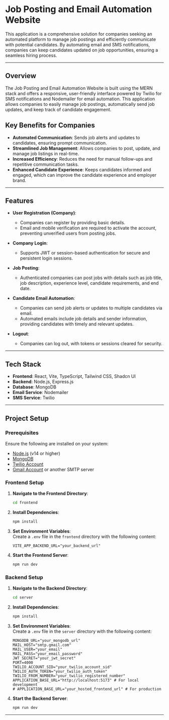 # Job Posting and Email Automation Website

This application is a comprehensive solution for companies seeking an automated platform to manage job postings and efficiently communicate with potential candidates. By automating email and SMS notifications, companies can keep candidates updated on job opportunities, ensuring a seamless hiring process.

---

## Overview

The Job Posting and Email Automation Website is built using the MERN stack and offers a responsive, user-friendly interface powered by Twilio for SMS notifications and Nodemailer for email automation. This application allows companies to easily manage job postings, automatically send job updates, and keep track of candidate engagement.

## Key Benefits for Companies

- **Automated Communication**: Sends job alerts and updates to candidates, ensuring prompt communication.
- **Streamlined Job Management**: Allows companies to post, update, and manage job listings in real-time.
- **Increased Efficiency**: Reduces the need for manual follow-ups and repetitive communication tasks.
- **Enhanced Candidate Experience**: Keeps candidates informed and engaged, which can improve the candidate experience and employer brand.

---

## Features

- **User Registration (Company)**:

  - Companies can register by providing basic details.
  - Email and mobile verification are required to activate the account, preventing unverified users from posting jobs.

- **Company Login**:

  - Supports JWT or session-based authentication for secure and persistent login sessions.

- **Job Posting**:

  - Authenticated companies can post jobs with details such as job title, job description, experience level, candidate requirements, and end date.

- **Candidate Email Automation**:

  - Companies can send job alerts or updates to multiple candidates via email.
  - Automated emails include job details and sender information, providing candidates with timely and relevant updates.

- **Logout**:
  - Companies can log out, with tokens or sessions cleared for security.

---

## Tech Stack

- **Frontend**: React, Vite, TypeScript, Tailwind CSS, Shadcn UI
- **Backend**: Node.js, Express.js
- **Database**: MongoDB
- **Email Service**: Nodemailer
- **SMS Service**: Twilio

---

## Project Setup

### Prerequisites

Ensure the following are installed on your system:

- [Node.js](https://nodejs.org/) (v14 or higher)
- [MongoDB](https://www.mongodb.com/)
- [Twilio Account](https://www.twilio.com/)
- [Gmail Account](https://mail.google.com/) or another SMTP server

### Frontend Setup

1. **Navigate to the Frontend Directory**:

   ```bash
   cd frontend
   ```

2. **Install Dependencies**:

   ```bash
   npm install
   ```

3. **Set Environment Variables**:  
   Create a `.env` file in the `frontend` directory with the following content:

   ```plaintext
   VITE_APP_BACKEND_URL="your_backend_url"
   ```

4. **Start the Frontend Server**:
   ```bash
   npm run dev
   ```

### Backend Setup

1. **Navigate to the Backend Directory**:

   ```bash
   cd server
   ```

2. **Install Dependencies**:

   ```bash
   npm install
   ```

3. **Set Environment Variables**:  
   Create a `.env` file in the `server` directory with the following content:

   ```plaintext
   MONGODB_URL="your_mongodb_url"
   MAIL_HOST="smtp.gmail.com"
   MAIL_USER="your_email"
   MAIL_PASS="your_email_password"
   JWT_SECRET="your_jwt_secret"
   PORT=4000
   TWILIO_ACCOUNT_SID="your_twilio_account_sid"
   TWILIO_AUTH_TOKEN="your_twilio_auth_token"
   TWILIO_FROM_NUMBER="your_twilio_registered_number"
   APPLICATION_BASE_URL="http://localhost:5173" # For local development
   # APPLICATION_BASE_URL="your_hosted_frontend_url" # For production
   ```

4. **Start the Backend Server**:
   ```bash
   npm run dev
   ```

---
